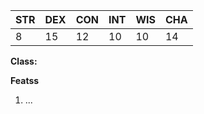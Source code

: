 | STR | DEX | CON | INT | WIS | CHA |
| --- | --- | --- | --- | --- | --- |
| 8   | 15  | 12  | 10  | 10  | 14  |
**Class:** 


**Featss**
1. ...
